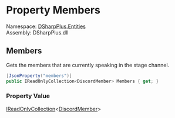 # Property Members

Namespace: [DSharpPlus.Entities](DSharpPlus.Entities.md)  
Assembly: DSharpPlus.dll

## <a id="DSharpPlus_Entities_DiscordStageInvite_Members"></a>Members

Gets the members that are currently speaking in the stage channel.

```csharp
[JsonProperty("members")]
public IReadOnlyCollection<DiscordMember> Members { get; }
```

### Property Value

[IReadOnlyCollection](https://learn.microsoft.com/dotnet/api/system.collections.generic.ireadonlycollection\-1)<[DiscordMember](DSharpPlus.Entities.DiscordMember.md)\>

